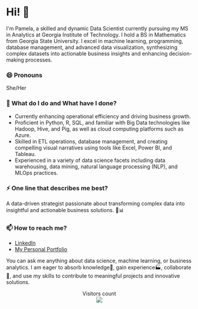 # Hi! 👋

I'm Pamela, a skilled and dynamic Data Scientist currently pursuing my MS in Analytics at Georgia Institute of Technology. I hold a BS in Mathematics from Georgia State University. I excel in machine learning, programming, database management, and advanced data visualization, synthesizing complex datasets into actionable business insights and enhancing decision-making processes.

### 😄 Pronouns
She/Her

### 🌱 What do I do and What have I done? 

- Currently enhancing operational efficiency and driving business growth.
- Proficient in Python, R, SQL, and familiar with Big Data technologies like Hadoop, Hive, and Pig, as well as cloud computing platforms such as Azure.
- Skilled in ETL operations, database management, and creating compelling visual narratives using tools like Excel, Power BI, and Tableau.
- Experienced in a variety of data science facets including data warehousing, data mining, natural language processing (NLP), and MLOps practices.

### ⚡ One line that describes me best? 
A data-driven strategist passionate about transforming complex data into insightful and actionable business solutions. 🚀📊

### 📫 How to reach me?
- [LinkedIn](https://www.linkedin.com/in/pamelaclaridy/) 
- [My Personal Portfolio](http://pclaridy.github.io) 


You can ask me anything about data science, machine learning, or business analytics. I am eager to absorb knowledge🧠, gain experience🏭, collaborate🤝, and use my skills to contribute to meaningful projects and innovative solutions.

<p align="center"> 
  Visitors count<br>
  <img src="https://profile-counter.glitch.me/pclaridy/count.svg" />
</p>



